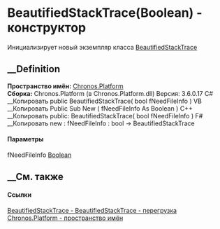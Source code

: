 # BeautifiedStackTrace(Boolean) - конструктор
Инициализирует новый экземпляр класса
[BeautifiedStackTrace](T_Chronos_Platform_BeautifiedStackTrace.htm)
##  __Definition
 **Пространство имён:** [Chronos.Platform](N_Chronos_Platform.htm)  
 **Сборка:** Chronos.Platform (в Chronos.Platform.dll) Версия: 3.6.0.17
C# __Копировать
     public BeautifiedStackTrace(
    	bool fNeedFileInfo
    )
VB __Копировать
     Public Sub New ( 
    	fNeedFileInfo As Boolean
    )
C++ __Копировать
     public:
    BeautifiedStackTrace(
    	bool fNeedFileInfo
    )
F# __Копировать
     new : 
            fNeedFileInfo : bool -> BeautifiedStackTrace
#### Параметры
fNeedFileInfo [Boolean](https://learn.microsoft.com/dotnet/api/system.boolean)
## __См. также
#### Ссылки
[BeautifiedStackTrace - ](T_Chronos_Platform_BeautifiedStackTrace.htm)
[BeautifiedStackTrace -
перегрузка](Overload_Chronos_Platform_BeautifiedStackTrace__ctor.htm)
[Chronos.Platform - пространство имён](N_Chronos_Platform.htm)
